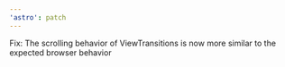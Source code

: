 ```yaml
---
'astro': patch
---
```


Fix: The scrolling behavior of ViewTransitions is now more similar to the expected browser behavior
